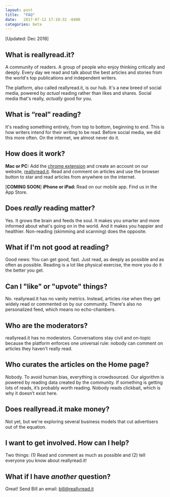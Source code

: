 ```yaml
---
layout: post
title:  "FAQ"
date:   2017-07-12 17:10:32 -0400
categories: beta
---
```

[Updated: Dec 2018]

## **What is reallyread.it?**
A community of readers. A group of people who enjoy thinking critically and deeply. Every day we read and talk about the best articles and stories from the world's top publications and independent writers. 

The platform, also called reallyread.it, is our hub. It's a new breed of social media, powered by *actual* reading rather than likes and shares. Social media that's really, *actually* good for you. 

## **What is “real” reading?** 
It's reading something entirely, from top to bottom, beginning to end. This is how writers intend for their writing to be read. Before social media, we did this more often. On the internet, we almost never do it.

## **How does it work?**
**Mac or PC:** Add the [chrome extension](https://chrome.google.com/webstore/detail/reallyreadit/mkeiglkfdfamdjehidenkklibndmljfi) and create an account on our website, [reallyread.it](https://reallyread.it/). Read and comment on articles and use the browser button to star and read articles from anywhere on the internet.

[**COMING SOON**] **iPhone or iPad:**  Read on our mobile app. Find us in the App Store.  

## **Does *really* reading matter?** 
Yes. It grows the brain and feeds the soul. It makes you smarter and more informed about what's going on in the world. And it makes you happier and healthier. Non-reading (skimming and scanning) does the opposite.

## **What if I'm not good at reading?**
Good news: You can get good, fast. Just read, as deeply as possible and as often as possible. Reading is a lot like physical exercise, the more you do it the better you get.  

## **Can I "like" or "upvote" things?**
No. reallyread.it has no vanity metrics. Instead, articles rise when they get widely read or commented on by our community. There's also no personalized feed, which means no echo-chambers.

## **Who are the moderators?**  
reallyread.it has no moderators. Conversations stay civil and on-topic because the platform enforces one universal rule: nobody can comment on articles they haven't really read. 

## **Who curates the articles on the Home page?**
Nobody. To avoid human bias, everything is crowdsourced. Our algorithm is powered by reading data created by the community. If something is getting lots of reads, it’s probably worth reading. Nobody reads clickbait, which is why it doesn’t exist here. 

## **Does reallyread.it make money?** 
Not yet, but we're exploring several business models that cut advertisers out of the equation.

## **I want to get involved. How can I help?** 
Two things: (1) Read and comment as much as possible and (2) tell everyone you know about reallyread.it!

## **What if I have *another* question?**

Great! Send Bill an email: bill@reallyread.it 